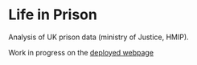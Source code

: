 # Life in Prison
Analysis of UK prison data (ministry of Justice, HMIP).



Work in progress on the <a href='https://gi-coi.github.io/prison-life/prisons.html' target='_blank'>deployed webpage</a>